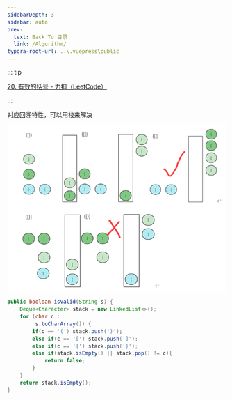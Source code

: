 ```yaml
---
sidebarDepth: 3
sidebar: auto
prev:
  text: Back To 目录
  link: /Algorithm/
typora-root-url: ..\.vuepress\public
---
```




::: tip

[20. 有效的括号 - 力扣（LeetCode）](https://leetcode.cn/problems/valid-parentheses/)

:::



对应回溯特性，可以用栈来解决



![image-20220814233432197](/images/algorithm/image-20220814233432197.png)

```java
public boolean isValid(String s) {
    Deque<Character> stack = new LinkedList<>();
    for (char c :
         s.toCharArray()) {
        if(c == '(') stack.push(')');
        else if(c == '[') stack.push(']');
        else if(c == '{') stack.push('}');
        else if(stack.isEmpty() || stack.pop() != c){
            return false;
        }
    }
    return stack.isEmpty();
}
```

